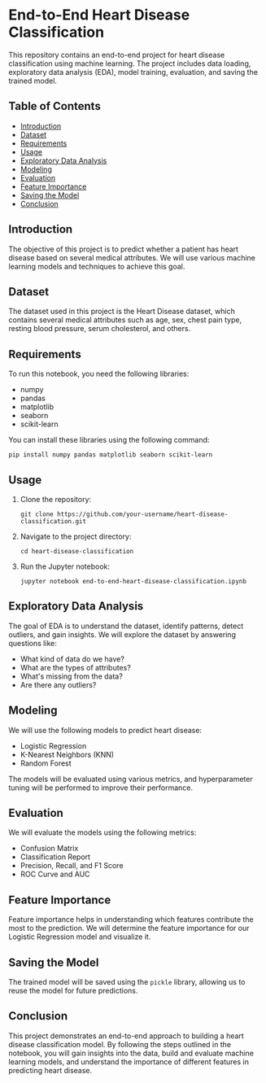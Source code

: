 # End-to-End Heart Disease Classification

This repository contains an end-to-end project for heart disease classification using machine learning. The project includes data loading, exploratory data analysis (EDA), model training, evaluation, and saving the trained model.

## Table of Contents
- [Introduction](#introduction)
- [Dataset](#dataset)
- [Requirements](#requirements)
- [Usage](#usage)
- [Exploratory Data Analysis](#exploratory-data-analysis)
- [Modeling](#modeling)
- [Evaluation](#evaluation)
- [Feature Importance](#feature-importance)
- [Saving the Model](#saving-the-model)
- [Conclusion](#conclusion)

## Introduction

The objective of this project is to predict whether a patient has heart disease based on several medical attributes. We will use various machine learning models and techniques to achieve this goal.

## Dataset

The dataset used in this project is the Heart Disease dataset, which contains several medical attributes such as age, sex, chest pain type, resting blood pressure, serum cholesterol, and others.

## Requirements

To run this notebook, you need the following libraries:

- numpy
- pandas
- matplotlib
- seaborn
- scikit-learn

You can install these libraries using the following command:

```
pip install numpy pandas matplotlib seaborn scikit-learn
```

## Usage

1. Clone the repository:
    ```
    git clone https://github.com/your-username/heart-disease-classification.git
    ```
2. Navigate to the project directory:
    ```
    cd heart-disease-classification
    ```
3. Run the Jupyter notebook:
    ```
    jupyter notebook end-to-end-heart-disease-classification.ipynb
    ```

## Exploratory Data Analysis

The goal of EDA is to understand the dataset, identify patterns, detect outliers, and gain insights. We will explore the dataset by answering questions like:
- What kind of data do we have?
- What are the types of attributes?
- What's missing from the data?
- Are there any outliers?

## Modeling

We will use the following models to predict heart disease:

- Logistic Regression
- K-Nearest Neighbors (KNN)
- Random Forest

The models will be evaluated using various metrics, and hyperparameter tuning will be performed to improve their performance.

## Evaluation

We will evaluate the models using the following metrics:

- Confusion Matrix
- Classification Report
- Precision, Recall, and F1 Score
- ROC Curve and AUC

## Feature Importance

Feature importance helps in understanding which features contribute the most to the prediction. We will determine the feature importance for our Logistic Regression model and visualize it.

## Saving the Model

The trained model will be saved using the `pickle` library, allowing us to reuse the model for future predictions.

## Conclusion

This project demonstrates an end-to-end approach to building a heart disease classification model. By following the steps outlined in the notebook, you will gain insights into the data, build and evaluate machine learning models, and understand the importance of different features in predicting heart disease.
